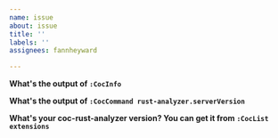 ```yaml
---
name: issue
about: issue
title: ''
labels: ''
assignees: fannheyward

---
```


**What's the output of `:CocInfo`**

**What's the output of `:CocCommand rust-analyzer.serverVersion`**

**What's your coc-rust-analyzer version? You can get it from `:CocList extensions`**
